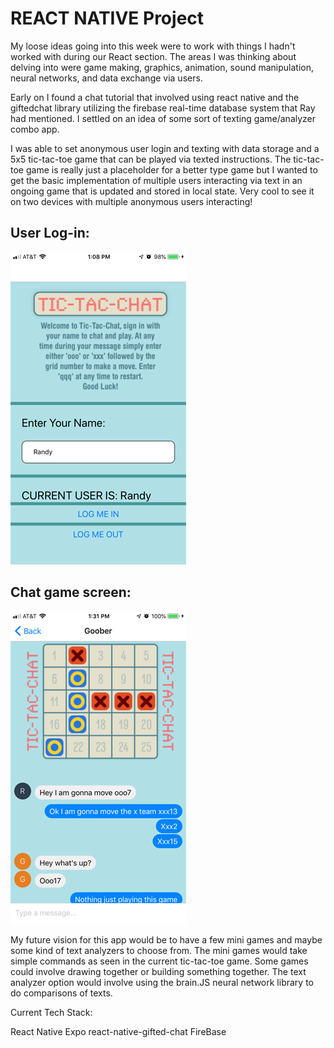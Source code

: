 # REACT NATIVE Project

My loose ideas going into this week were to work with things I hadn't worked with during our React section. The areas I was thinking about delving into were game making, graphics, animation, sound manipulation, neural networks, and data exchange via users.

Early on I found a chat tutorial that involved using react native and the giftedchat library utilizing the firebase real-time database system that Ray had mentioned.
I settled on an idea of some sort of texting game/analyzer combo app. 

I was able to set anonymous user login and texting with data storage and a 5x5 tic-tac-toe game that can be played via texted instructions.
The tic-tac-toe game is really just a placeholder for a better type game but I wanted to get the basic implementation of multiple users interacting via text in an ongoing game that is updated and stored in local state. Very cool to see it on two devices with multiple anonymous users interacting!

## User Log-in:                
![](assets/login.png) 

## Chat game screen:
![](assets/chat_game.png)
 
My future vision for this app would be to have a few mini games and maybe some kind of text analyzers to choose from. The mini games would take simple commands as seen in the current tic-tac-toe game. Some games could involve drawing together or building something together. The text analyzer option would involve using the brain.JS neural network library to do comparisons of texts.  


Current Tech Stack:

React Native
Expo
react-native-gifted-chat
FireBase

